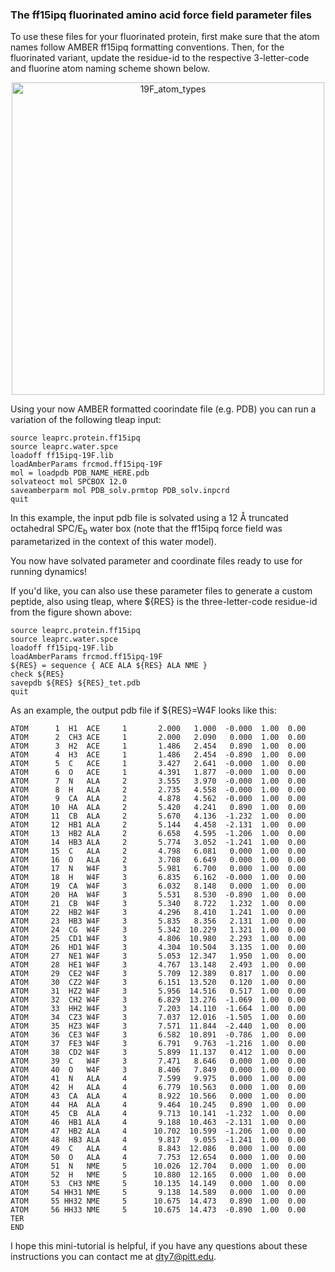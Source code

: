 ### The ff15ipq fluorinated amino acid force field parameter files

To use these files for your fluorinated protein, first make sure that the atom names follow AMBER ff15ipq formatting conventions. Then, for the fluorinated variant, update the residue-id to the respective 3-letter-code and fluorine atom naming scheme shown below.

<p align="center">
   <img src="../docs/19F_ipq_structures_atom_types.png" alt="19F_atom_types" width="500">
</p>

Using your now AMBER formatted coorindate file (e.g. PDB) you can run a variation of the following tleap input:
``` 
source leaprc.protein.ff15ipq
source leaprc.water.spce
loadoff ff15ipq-19F.lib
loadAmberParams frcmod.ff15ipq-19F
mol = loadpdb PDB_NAME_HERE.pdb
solvateoct mol SPCBOX 12.0
saveamberparm mol PDB_solv.prmtop PDB_solv.inpcrd
quit
```

In this example, the input pdb file is solvated using a 12 <span>&#8491;</span> truncated octahedral SPC/E<sub>b</sub> water box (note that the ff15ipq force field was parametarized in the context of this water model).

You now have solvated parameter and coordinate files ready to use for running dynamics!

If you'd like, you can also use these parameter files to generate a custom peptide, also using tleap, where ${RES} is the three-letter-code residue-id from the figure shown above:
```
source leaprc.protein.ff15ipq
source leaprc.water.spce
loadoff ff15ipq-19F.lib
loadAmberParams frcmod.ff15ipq-19F
${RES} = sequence { ACE ALA ${RES} ALA NME }
check ${RES}
savepdb ${RES} ${RES}_tet.pdb
quit
```

As an example, the output pdb file if ${RES}=W4F looks like this:
```
ATOM      1  H1  ACE     1       2.000   1.000  -0.000  1.00  0.00
ATOM      2  CH3 ACE     1       2.000   2.090   0.000  1.00  0.00
ATOM      3  H2  ACE     1       1.486   2.454   0.890  1.00  0.00
ATOM      4  H3  ACE     1       1.486   2.454  -0.890  1.00  0.00
ATOM      5  C   ACE     1       3.427   2.641  -0.000  1.00  0.00
ATOM      6  O   ACE     1       4.391   1.877  -0.000  1.00  0.00
ATOM      7  N   ALA     2       3.555   3.970  -0.000  1.00  0.00
ATOM      8  H   ALA     2       2.735   4.558  -0.000  1.00  0.00
ATOM      9  CA  ALA     2       4.878   4.562  -0.000  1.00  0.00
ATOM     10  HA  ALA     2       5.420   4.241   0.890  1.00  0.00
ATOM     11  CB  ALA     2       5.670   4.136  -1.232  1.00  0.00
ATOM     12  HB1 ALA     2       5.144   4.458  -2.131  1.00  0.00
ATOM     13  HB2 ALA     2       6.658   4.595  -1.206  1.00  0.00
ATOM     14  HB3 ALA     2       5.774   3.052  -1.241  1.00  0.00
ATOM     15  C   ALA     2       4.798   6.081   0.000  1.00  0.00
ATOM     16  O   ALA     2       3.708   6.649   0.000  1.00  0.00
ATOM     17  N   W4F     3       5.981   6.700   0.000  1.00  0.00
ATOM     18  H   W4F     3       6.835   6.162  -0.000  1.00  0.00
ATOM     19  CA  W4F     3       6.032   8.148   0.000  1.00  0.00
ATOM     20  HA  W4F     3       5.531   8.530  -0.890  1.00  0.00
ATOM     21  CB  W4F     3       5.340   8.722   1.232  1.00  0.00
ATOM     22  HB2 W4F     3       4.296   8.410   1.241  1.00  0.00
ATOM     23  HB3 W4F     3       5.835   8.356   2.131  1.00  0.00
ATOM     24  CG  W4F     3       5.342  10.229   1.321  1.00  0.00
ATOM     25  CD1 W4F     3       4.806  10.980   2.293  1.00  0.00
ATOM     26  HD1 W4F     3       4.304  10.504   3.135  1.00  0.00
ATOM     27  NE1 W4F     3       5.053  12.347   1.950  1.00  0.00
ATOM     28  HE1 W4F     3       4.767  13.148   2.493  1.00  0.00
ATOM     29  CE2 W4F     3       5.709  12.389   0.817  1.00  0.00
ATOM     30  CZ2 W4F     3       6.151  13.520   0.120  1.00  0.00
ATOM     31  HZ2 W4F     3       5.956  14.516   0.517  1.00  0.00
ATOM     32  CH2 W4F     3       6.829  13.276  -1.069  1.00  0.00
ATOM     33  HH2 W4F     3       7.203  14.110  -1.664  1.00  0.00
ATOM     34  CZ3 W4F     3       7.037  12.016  -1.505  1.00  0.00
ATOM     35  HZ3 W4F     3       7.571  11.844  -2.440  1.00  0.00
ATOM     36  CE3 W4F     3       6.582  10.891  -0.786  1.00  0.00
ATOM     37  FE3 W4F     3       6.791   9.763  -1.216  1.00  0.00
ATOM     38  CD2 W4F     3       5.899  11.137   0.412  1.00  0.00
ATOM     39  C   W4F     3       7.471   8.646   0.000  1.00  0.00
ATOM     40  O   W4F     3       8.406   7.849   0.000  1.00  0.00
ATOM     41  N   ALA     4       7.599   9.975   0.000  1.00  0.00
ATOM     42  H   ALA     4       6.779  10.563   0.000  1.00  0.00
ATOM     43  CA  ALA     4       8.922  10.566   0.000  1.00  0.00
ATOM     44  HA  ALA     4       9.464  10.245   0.890  1.00  0.00
ATOM     45  CB  ALA     4       9.713  10.141  -1.232  1.00  0.00
ATOM     46  HB1 ALA     4       9.188  10.463  -2.131  1.00  0.00
ATOM     47  HB2 ALA     4      10.702  10.599  -1.206  1.00  0.00
ATOM     48  HB3 ALA     4       9.817   9.055  -1.241  1.00  0.00
ATOM     49  C   ALA     4       8.843  12.086   0.000  1.00  0.00
ATOM     50  O   ALA     4       7.753  12.654   0.000  1.00  0.00
ATOM     51  N   NME     5      10.026  12.704   0.000  1.00  0.00
ATOM     52  H   NME     5      10.880  12.165   0.000  1.00  0.00
ATOM     53  CH3 NME     5      10.135  14.149   0.000  1.00  0.00
ATOM     54 HH31 NME     5       9.138  14.589   0.000  1.00  0.00
ATOM     55 HH32 NME     5      10.675  14.473   0.890  1.00  0.00
ATOM     56 HH33 NME     5      10.675  14.473  -0.890  1.00  0.00
TER   
END
```

I hope this mini-tutorial is helpful, if you have any questions about these instructions you can contact me at dty7@pitt.edu. 
